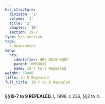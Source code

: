 ```yaml
---
hrs_structure:
  division: '1'
  volume: '1'
  title: '2'
  chapter: '19'
  section: 19-7
type: hrs_section
tags:
  - Government
menu:
  hrs:
    identifier: HRS_0019-0007
    parent: HRS0019
    name: 19-7 to 9 Repealed
weight: 33040
title: to 9 Repealed
full_title: 19-7 to 9 Repealed
---
```

**§§19-7 to 9 REPEALED.** L 1998, c 236, §§2 to 4.